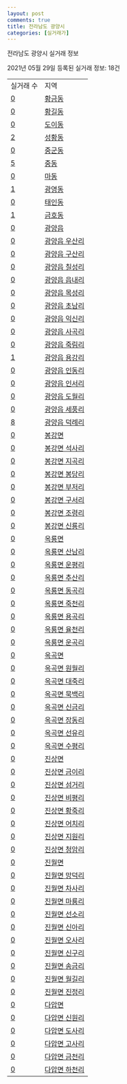 ```yaml
---
layout: post
comments: true
title: 전라남도 광양시
categories: [실거래가]
---
```


전라남도 광양시 실거래 정보

2021년 05월 29일 등록된 실거래 정보: 18건


<table>
  <tr>
    <td>실거래 수</td>
    <td>지역</td>
  </tr>

  
  <tr>
    <td><a href="4623010100.html">0</a></td>
    <td><a href="4623010100.html">황금동</a></td>
  </tr>
    

  <tr>
    <td><a href="4623010200.html">0</a></td>
    <td><a href="4623010200.html">황길동</a></td>
  </tr>
    

  <tr>
    <td><a href="4623010300.html">0</a></td>
    <td><a href="4623010300.html">도이동</a></td>
  </tr>
    

  <tr>
    <td><a href="4623010400.html">2</a></td>
    <td><a href="4623010400.html">성황동</a></td>
  </tr>
    

  <tr>
    <td><a href="4623010500.html">0</a></td>
    <td><a href="4623010500.html">중군동</a></td>
  </tr>
    

  <tr>
    <td><a href="4623010600.html">5</a></td>
    <td><a href="4623010600.html">중동</a></td>
  </tr>
    

  <tr>
    <td><a href="4623010700.html">0</a></td>
    <td><a href="4623010700.html">마동</a></td>
  </tr>
    

  <tr>
    <td><a href="4623010800.html">1</a></td>
    <td><a href="4623010800.html">광영동</a></td>
  </tr>
    

  <tr>
    <td><a href="4623010900.html">0</a></td>
    <td><a href="4623010900.html">태인동</a></td>
  </tr>
    

  <tr>
    <td><a href="4623011000.html">1</a></td>
    <td><a href="4623011000.html">금호동</a></td>
  </tr>
    

  <tr>
    <td><a href="4623025000.html">0</a></td>
    <td><a href="4623025000.html">광양읍</a></td>
  </tr>
    

  <tr>
    <td><a href="4623025021.html">0</a></td>
    <td><a href="4623025021.html">광양읍 우산리</a></td>
  </tr>
    

  <tr>
    <td><a href="4623025022.html">0</a></td>
    <td><a href="4623025022.html">광양읍 구산리</a></td>
  </tr>
    

  <tr>
    <td><a href="4623025023.html">0</a></td>
    <td><a href="4623025023.html">광양읍 칠성리</a></td>
  </tr>
    

  <tr>
    <td><a href="4623025024.html">0</a></td>
    <td><a href="4623025024.html">광양읍 읍내리</a></td>
  </tr>
    

  <tr>
    <td><a href="4623025025.html">0</a></td>
    <td><a href="4623025025.html">광양읍 목성리</a></td>
  </tr>
    

  <tr>
    <td><a href="4623025026.html">0</a></td>
    <td><a href="4623025026.html">광양읍 초남리</a></td>
  </tr>
    

  <tr>
    <td><a href="4623025027.html">0</a></td>
    <td><a href="4623025027.html">광양읍 익신리</a></td>
  </tr>
    

  <tr>
    <td><a href="4623025028.html">0</a></td>
    <td><a href="4623025028.html">광양읍 사곡리</a></td>
  </tr>
    

  <tr>
    <td><a href="4623025029.html">0</a></td>
    <td><a href="4623025029.html">광양읍 죽림리</a></td>
  </tr>
    

  <tr>
    <td><a href="4623025030.html">1</a></td>
    <td><a href="4623025030.html">광양읍 용강리</a></td>
  </tr>
    

  <tr>
    <td><a href="4623025031.html">0</a></td>
    <td><a href="4623025031.html">광양읍 인동리</a></td>
  </tr>
    

  <tr>
    <td><a href="4623025032.html">0</a></td>
    <td><a href="4623025032.html">광양읍 인서리</a></td>
  </tr>
    

  <tr>
    <td><a href="4623025033.html">0</a></td>
    <td><a href="4623025033.html">광양읍 도월리</a></td>
  </tr>
    

  <tr>
    <td><a href="4623025034.html">0</a></td>
    <td><a href="4623025034.html">광양읍 세풍리</a></td>
  </tr>
    

  <tr>
    <td><a href="4623025035.html">8</a></td>
    <td><a href="4623025035.html">광양읍 덕례리</a></td>
  </tr>
    

  <tr>
    <td><a href="4623031000.html">0</a></td>
    <td><a href="4623031000.html">봉강면</a></td>
  </tr>
    

  <tr>
    <td><a href="4623031021.html">0</a></td>
    <td><a href="4623031021.html">봉강면 석사리</a></td>
  </tr>
    

  <tr>
    <td><a href="4623031022.html">0</a></td>
    <td><a href="4623031022.html">봉강면 지곡리</a></td>
  </tr>
    

  <tr>
    <td><a href="4623031023.html">0</a></td>
    <td><a href="4623031023.html">봉강면 봉당리</a></td>
  </tr>
    

  <tr>
    <td><a href="4623031024.html">0</a></td>
    <td><a href="4623031024.html">봉강면 부저리</a></td>
  </tr>
    

  <tr>
    <td><a href="4623031025.html">0</a></td>
    <td><a href="4623031025.html">봉강면 구서리</a></td>
  </tr>
    

  <tr>
    <td><a href="4623031026.html">0</a></td>
    <td><a href="4623031026.html">봉강면 조령리</a></td>
  </tr>
    

  <tr>
    <td><a href="4623031027.html">0</a></td>
    <td><a href="4623031027.html">봉강면 신룡리</a></td>
  </tr>
    

  <tr>
    <td><a href="4623032000.html">0</a></td>
    <td><a href="4623032000.html">옥룡면</a></td>
  </tr>
    

  <tr>
    <td><a href="4623032021.html">0</a></td>
    <td><a href="4623032021.html">옥룡면 산남리</a></td>
  </tr>
    

  <tr>
    <td><a href="4623032022.html">0</a></td>
    <td><a href="4623032022.html">옥룡면 운평리</a></td>
  </tr>
    

  <tr>
    <td><a href="4623032023.html">0</a></td>
    <td><a href="4623032023.html">옥룡면 추산리</a></td>
  </tr>
    

  <tr>
    <td><a href="4623032024.html">0</a></td>
    <td><a href="4623032024.html">옥룡면 동곡리</a></td>
  </tr>
    

  <tr>
    <td><a href="4623032025.html">0</a></td>
    <td><a href="4623032025.html">옥룡면 죽천리</a></td>
  </tr>
    

  <tr>
    <td><a href="4623032026.html">0</a></td>
    <td><a href="4623032026.html">옥룡면 용곡리</a></td>
  </tr>
    

  <tr>
    <td><a href="4623032027.html">0</a></td>
    <td><a href="4623032027.html">옥룡면 율천리</a></td>
  </tr>
    

  <tr>
    <td><a href="4623032028.html">0</a></td>
    <td><a href="4623032028.html">옥룡면 운곡리</a></td>
  </tr>
    

  <tr>
    <td><a href="4623033000.html">0</a></td>
    <td><a href="4623033000.html">옥곡면</a></td>
  </tr>
    

  <tr>
    <td><a href="4623033021.html">0</a></td>
    <td><a href="4623033021.html">옥곡면 원월리</a></td>
  </tr>
    

  <tr>
    <td><a href="4623033022.html">0</a></td>
    <td><a href="4623033022.html">옥곡면 대죽리</a></td>
  </tr>
    

  <tr>
    <td><a href="4623033023.html">0</a></td>
    <td><a href="4623033023.html">옥곡면 묵백리</a></td>
  </tr>
    

  <tr>
    <td><a href="4623033024.html">0</a></td>
    <td><a href="4623033024.html">옥곡면 신금리</a></td>
  </tr>
    

  <tr>
    <td><a href="4623033025.html">0</a></td>
    <td><a href="4623033025.html">옥곡면 장동리</a></td>
  </tr>
    

  <tr>
    <td><a href="4623033026.html">0</a></td>
    <td><a href="4623033026.html">옥곡면 선유리</a></td>
  </tr>
    

  <tr>
    <td><a href="4623033027.html">0</a></td>
    <td><a href="4623033027.html">옥곡면 수평리</a></td>
  </tr>
    

  <tr>
    <td><a href="4623034000.html">0</a></td>
    <td><a href="4623034000.html">진상면</a></td>
  </tr>
    

  <tr>
    <td><a href="4623034021.html">0</a></td>
    <td><a href="4623034021.html">진상면 금이리</a></td>
  </tr>
    

  <tr>
    <td><a href="4623034022.html">0</a></td>
    <td><a href="4623034022.html">진상면 섬거리</a></td>
  </tr>
    

  <tr>
    <td><a href="4623034023.html">0</a></td>
    <td><a href="4623034023.html">진상면 비평리</a></td>
  </tr>
    

  <tr>
    <td><a href="4623034024.html">0</a></td>
    <td><a href="4623034024.html">진상면 황죽리</a></td>
  </tr>
    

  <tr>
    <td><a href="4623034025.html">0</a></td>
    <td><a href="4623034025.html">진상면 어치리</a></td>
  </tr>
    

  <tr>
    <td><a href="4623034026.html">0</a></td>
    <td><a href="4623034026.html">진상면 지원리</a></td>
  </tr>
    

  <tr>
    <td><a href="4623034027.html">0</a></td>
    <td><a href="4623034027.html">진상면 청암리</a></td>
  </tr>
    

  <tr>
    <td><a href="4623035000.html">0</a></td>
    <td><a href="4623035000.html">진월면</a></td>
  </tr>
    

  <tr>
    <td><a href="4623035021.html">0</a></td>
    <td><a href="4623035021.html">진월면 망덕리</a></td>
  </tr>
    

  <tr>
    <td><a href="4623035022.html">0</a></td>
    <td><a href="4623035022.html">진월면 차사리</a></td>
  </tr>
    

  <tr>
    <td><a href="4623035023.html">0</a></td>
    <td><a href="4623035023.html">진월면 마룡리</a></td>
  </tr>
    

  <tr>
    <td><a href="4623035024.html">0</a></td>
    <td><a href="4623035024.html">진월면 선소리</a></td>
  </tr>
    

  <tr>
    <td><a href="4623035025.html">0</a></td>
    <td><a href="4623035025.html">진월면 신아리</a></td>
  </tr>
    

  <tr>
    <td><a href="4623035026.html">0</a></td>
    <td><a href="4623035026.html">진월면 오사리</a></td>
  </tr>
    

  <tr>
    <td><a href="4623035027.html">0</a></td>
    <td><a href="4623035027.html">진월면 신구리</a></td>
  </tr>
    

  <tr>
    <td><a href="4623035028.html">0</a></td>
    <td><a href="4623035028.html">진월면 송금리</a></td>
  </tr>
    

  <tr>
    <td><a href="4623035029.html">0</a></td>
    <td><a href="4623035029.html">진월면 월길리</a></td>
  </tr>
    

  <tr>
    <td><a href="4623035030.html">0</a></td>
    <td><a href="4623035030.html">진월면 진정리</a></td>
  </tr>
    

  <tr>
    <td><a href="4623036000.html">0</a></td>
    <td><a href="4623036000.html">다압면</a></td>
  </tr>
    

  <tr>
    <td><a href="4623036021.html">0</a></td>
    <td><a href="4623036021.html">다압면 신원리</a></td>
  </tr>
    

  <tr>
    <td><a href="4623036022.html">0</a></td>
    <td><a href="4623036022.html">다압면 도사리</a></td>
  </tr>
    

  <tr>
    <td><a href="4623036023.html">0</a></td>
    <td><a href="4623036023.html">다압면 고사리</a></td>
  </tr>
    

  <tr>
    <td><a href="4623036024.html">0</a></td>
    <td><a href="4623036024.html">다압면 금천리</a></td>
  </tr>
    

  <tr>
    <td><a href="4623036025.html">0</a></td>
    <td><a href="4623036025.html">다압면 하천리</a></td>
  </tr>
    


</table>
    